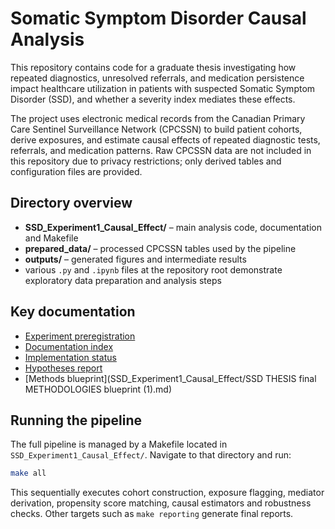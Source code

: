 # Somatic Symptom Disorder Causal Analysis

This repository contains code for a graduate thesis investigating how repeated diagnostics, unresolved referrals, and medication persistence impact healthcare utilization in patients with suspected Somatic Symptom Disorder (SSD), and whether a severity index mediates these effects.

The project uses electronic medical records from the Canadian Primary Care Sentinel Surveillance Network (CPCSSN) to build patient cohorts, derive exposures, and estimate causal effects of repeated diagnostic tests, referrals, and medication patterns.
Raw CPCSSN data are not included in this repository due to privacy restrictions; only derived tables and configuration files are provided.

## Directory overview

- **SSD_Experiment1_Causal_Effect/** – main analysis code, documentation and Makefile
- **prepared_data/** – processed CPCSSN tables used by the pipeline
- **outputs/** – generated figures and intermediate results
- various `.py` and `.ipynb` files at the repository root demonstrate exploratory data preparation and analysis steps

## Key documentation

- [Experiment preregistration](SSD_Exp1_Preregistration.md)
- [Documentation index](SSD_Experiment1_Causal_Effect/docs/README.md)
- [Implementation status](SSD_Experiment1_Causal_Effect/IMPLEMENTATION_STATUS_FINAL.md)
- [Hypotheses report](SSD_Experiment1_Causal_Effect/SSD_Hypotheses_Report.md)
- [Methods blueprint](SSD_Experiment1_Causal_Effect/SSD THESIS final METHODOLOGIES blueprint (1).md)

## Running the pipeline

The full pipeline is managed by a Makefile located in `SSD_Experiment1_Causal_Effect/`. Navigate to that directory and run:

```bash
make all
```

This sequentially executes cohort construction, exposure flagging, mediator derivation, propensity score matching, causal estimators and robustness checks. Other targets such as `make reporting` generate final reports.

